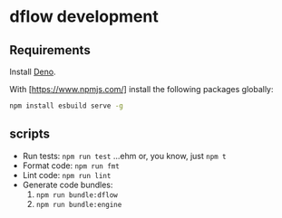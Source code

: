 # dflow development

## Requirements

Install [Deno](https://deno.land/).

With [https://www.npmjs.com/] install the following packages globally:

```bash
npm install esbuild serve -g
```

## scripts

- Run tests: `npm run test` ...ehm or, you know, just `npm t`
- Format code: `npm run fmt`
- Lint code: `npm run lint`
- Generate code bundles:
  1. `npm run bundle:dflow`
  2. `npm run bundle:engine`

